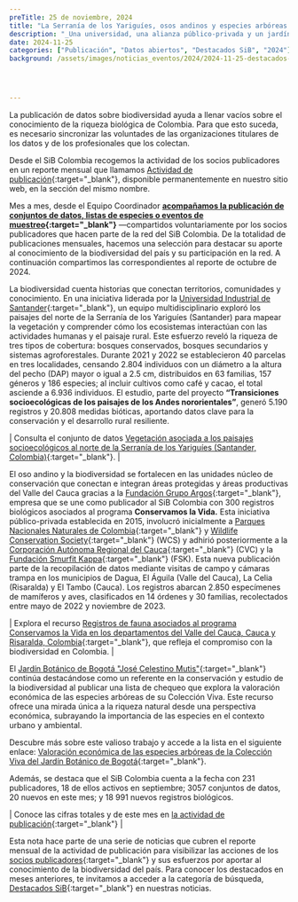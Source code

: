 ```yaml
---
preTitle: 25 de noviembre, 2024
title: "La Serranía de los Yariguíes, osos andinos y especies arbóreas se destacan en el mes de octubre"
description: "_Una universidad, una alianza público-privada y un jardín botánico se destacan este mes a partir de eventos de muestreo, registros biológicos y listas de chequeo de nuestra biodiversidad._"
date: 2024-11-25
categories: ["Publicación", "Datos abiertos", "Destacados SiB", "2024"]
background: /assets/images/noticias_eventos/2024/2024-11-25-destacados-octubre-2024.png




---
```


La publicación de datos sobre biodiversidad ayuda a llenar vacíos sobre el conocimiento de la riqueza biológica de Colombia. Para que esto suceda, es necesario sincronizar las voluntades de las organizaciones titulares de los datos y de los profesionales que los colectan.

Desde el SiB Colombia recogemos la actividad de los socios publicadores en un reporte mensual que llamamos [Actividad de publicación](https://biodiversidad.co/comunidad/actividad-de-publicacion/){:target="_blank"}, disponible permanentemente en nuestro sitio web, en la sección del mismo nombre.

Mes a mes, desde el Equipo Coordinador **[acompañamos la publicación de conjuntos de datos, listas de especies o eventos de muestreo](https://biodiversidad.co/compartir/guia-para-publicar/){:target="_blank"}** —compartidos voluntariamente por los socios publicadores que hacen parte de la red del SiB Colombia. De la totalidad de publicaciones mensuales, hacemos una selección para destacar su aporte al conocimiento de la biodiversidad del país y su participación en la red. A continuación compartimos las correspondientes al reporte de octubre de 2024.

La biodiversidad cuenta historias que conectan territorios, comunidades y conocimiento. En una iniciativa liderada por la [Universidad Industrial de Santander](https://www.uis.edu.co){:target="_blank"}, un equipo multidisciplinario exploró los paisajes del norte de la Serranía de los Yariguíes (Santander) para mapear la vegetación y comprender cómo los ecosistemas interactúan con las actividades humanas y el paisaje rural. Este esfuerzo reveló la riqueza de tres tipos de cobertura: bosques conservados, bosques secundarios y sistemas agroforestales. Durante 2021 y 2022 se establecieron 40 parcelas en tres localidades, censando 2.804 individuos con un diámetro a la altura del pecho (DAP) mayor o igual a 2.5 cm, distribuidos en 63 familias, 157 géneros y 186 especies; al incluir cultivos como café y cacao, el total asciende a 6.936 individuos. El estudio, parte del proyecto **“Transiciones socioecológicas de los paisajes de los Andes nororientales”**, generó 5.190 registros y 20.808 medidas bióticas, aportando datos clave para la conservación y el desarrollo rural resiliente. 

| Consulta el conjunto de datos [Vegetación asociada a los paisajes socioecológicos al norte de la Serranía de los Yariguíes (Santander, Colombia)](https://biodiversidad.co/data/?datasetKey=2abee221-3934-46fd-aa32-df8128ef5487){:target="_blank"}. |

El oso andino y la biodiversidad se fortalecen en las unidades núcleo de conservación que conectan e integran áreas protegidas y áreas productivas del Valle del Cauca gracias a la [Fundación Grupo Argos](https://www.grupoargos.com/sostenibilidad/fundacion-grupo-argos/){:target="_blank"}, empresa que se une como publicador al SiB Colombia con 300 registros biológicos asociados al programa **Conservamos la Vida.** Esta iniciativa público-privada establecida en 2015, involucró inicialmente a [Parques Nacionales Naturales de Colombia](https://www.parquesnacionales.gov.co){:target="_blank"} y [Wildlife Conservation Society](https://colombia.wcs.org){:target="_blank"} (WCS) y adhirió posteriormente a la [Corporación Autónoma Regional del Cauca](https://crc.gov.co){:target="_blank"} (CVC) y la [Fundación Smurfit Kappa](https://fundacionsmurfitkappa.org.co){:target="_blank"} (FSK). Esta nueva publicación parte de la recopilación de datos mediante visitas de campo y cámaras trampa en los municipios de Dagua, El Águila (Valle del Cauca), La Celia (Risaralda) y El Tambo (Cauca). Los registros abarcan 2.850 especímenes de mamíferos y aves, clasificados en 14 órdenes y 30 familias, recolectados entre mayo de 2022 y noviembre de 2023. 

| Explora el recurso [Registros de fauna asociados al programa Conservamos la Vida en los departamentos del Valle del Cauca, Cauca y Risaralda, Colombia](https://biodiversidad.co/data/?datasetKey=251f9c75-b368-4970-a2f9-d0457e764072){:target="_blank"}, que refleja el compromiso con la biodiversidad en Colombia. |

El [Jardín Botánico de Bogotá "José Celestino Mutis"](https://jbb.gov.co){:target="_blank"} continúa destacándose como un referente en la conservación y estudio de la biodiversidad al publicar una lista de chequeo que explora la valoración económica de las especies arbóreas de su Colección Viva. Este recurso ofrece una mirada única a la riqueza natural desde una perspectiva económica, subrayando la importancia de las especies en el contexto urbano y ambiental. 

Descubre más sobre este valioso trabajo y accede a la lista en el siguiente enlace: [Valoración económica de las especies arbóreas de la Colección Viva del Jardín Botánico de Bogotá](https://biodiversidad.co/dataset/search?publishingOrg=eace4687-50e8-4f9a-829b-29ff8ff1fa8b&q=econ%C3%B3mica&type=CHECKLIST){:target="_blank"}.

Además, se destaca que el SiB Colombia cuenta a la fecha con 231 publicadores, 18 de ellos activos en septiembre; 3057 conjuntos de datos, 20 nuevos en este mes; y 18 991 nuevos registros biológicos. 

| Conoce las cifras totales y de este mes en [la actividad de publicación](https://biodiversidad.co/comunidad/actividad-de-publicacion/){:target="_blank"} |

Esta nota hace parte de una serie de noticias que cubren el reporte mensual de la actividad de publicación para visibilizar las acciones de los [socios publicadores](https://biodiversidad.co/comunidad/socios-publicadores/){:target="_blank"} y sus esfuerzos por aportar al conocimiento de la biodiversidad del país. Para conocer los destacados en meses anteriores, te invitamos a acceder a la categoría de búsqueda, [Destacados SiB](https://biodiversidad.co/news/?category=Destacados+SiB){:target="_blank"}  en nuestras noticias.
